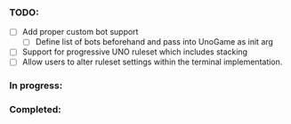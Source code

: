 ### TODO:
- [ ] Add proper custom bot support
  - [ ] Define list of bots beforehand and pass into UnoGame as init arg
- [ ] Support for progressive UNO ruleset which includes stacking
- [ ] Allow users to alter ruleset settings within the terminal implementation.

### In progress:

### Completed:
